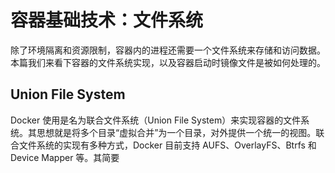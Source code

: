 # 容器基础技术：文件系统

除了环境隔离和资源限制，容器内的进程还需要一个文件系统来存储和访问数据。本篇我们来看下容器的文件系统实现，以及容器启动时镜像文件是被如何处理的。

## Union File System

Docker 使用是名为联合文件系统（Union File System）来实现容器的文件系统。其思想就是将多个目录“虚拟合并”为一个目录，对外提供一个统一的视图。联合文件系统的实现有多种方式，Docker 目前支持 AUFS、OverlayFS、Btrfs 和 Device Mapper 等。其简要



